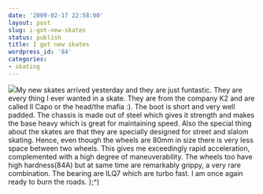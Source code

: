 ```yaml
---
date: '2009-02-17 22:58:00'
layout: post
slug: i-got-new-skates
status: publish
title: I got new skates
wordpress_id: '84'
categories:
- skating
---
```


[![](http://2.bp.blogspot.com/_BQ0a8k-GX20/SZrs8_LiOfI/AAAAAAAACM0/aeRwkOhLEDs/s400/IMG_0420.jpg)](http://2.bp.blogspot.com/_BQ0a8k-GX20/SZrs8_LiOfI/AAAAAAAACM0/aeRwkOhLEDs/s1600-h/IMG_0420.jpg)My new skates arrived yesterday and they are just funtastic. They are every thing I ever wanted in a skate. They are from the company K2 and are called Il Capo or the head/the mafia  :). The boot is short and very well padded. The chassis is made out of steel which gives it strength and makes the base heavy which is great for maintaining speed. Also the special thing about the skates are that they are specially designed for street and slalom skating. Hence, even though the wheels are 80mm in size there is very less space between two wheels. This gives me exceedingly rapid acceleration, complemented with a high degree of maneuverability. The wheels too have high hardness(84A) but at same time are remarkably grippy, a very rare combination. The bearing are ILQ7 which are turbo fast. I am once again ready to burn the roads. };^) 
